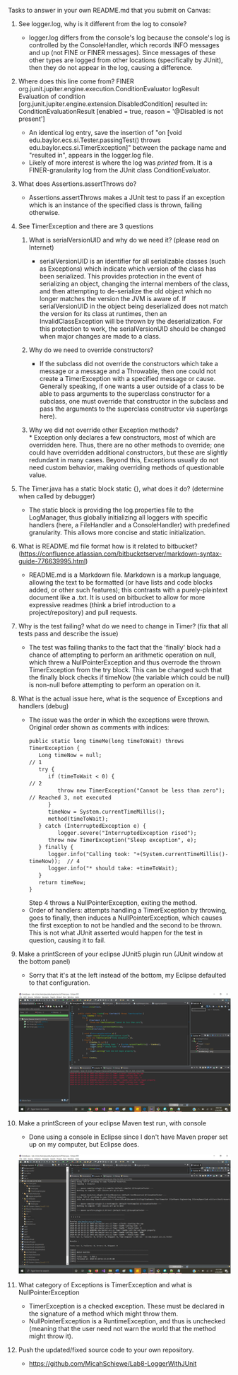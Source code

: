 Tasks to answer in your own README.md that you submit on Canvas:

1.  See logger.log, why is it different from the log to console?
    * logger.log differs from the console's log because the console's log is controlled by the ConsoleHandler, which records INFO messages and up (not FINE or FINER messages). Since messages of these other types are logged from other locations (specifically by JUnit), then they do not appear in the log, causing a difference.

1.  Where does this line come from? FINER org.junit.jupiter.engine.execution.ConditionEvaluator logResult Evaluation of condition [org.junit.jupiter.engine.extension.DisabledCondition] resulted in: ConditionEvaluationResult [enabled = true, reason = '@Disabled is not present']
    * An identical log entry, save the insertion of "on [void edu.baylor.ecs.si.Tester.passingTest() throws edu.baylor.ecs.si.TimerException]" between the package name and "resulted in", appears in the logger.log file.
    * Likely of more interest is where the log was *printed* from. It is a FINER-granularity log from the JUnit class ConditionEvaluator.

1.  What does Assertions.assertThrows do?
    * Assertions.assertThrows makes a JUnit test to pass if an exception which is an instance of the specified class is thrown, failing otherwise.

1.  See TimerException and there are 3 questions
    1.  What is serialVersionUID and why do we need it? (please read on Internet)
        * serialVersionUID is an identifier for all serializable classes (such as Exceptions) which indicate which version of the class has been serialized. This provides protection in the event of serializing an object, changing the internal members of the class, and then attempting to de-serialize the old object which no longer matches the version the JVM is aware of. If serialVersionUID in the object being deserialized does not match the version for its class at runtimes, then an InvalidClassException will be thrown by the deserialization. For this protection to work, the serialVersionUID should be changed when major changes are made to a class.
    
    2.  Why do we need to override constructors?
        * If the subclass did not override the constructors which take a message or a message and a Throwable, then one could not create a TimerException with a specified message or cause. Generally speaking, if one wants a user outside of a class to be able to pass arguments to the superclass constructor for a subclass, one must override that constructor in the subclass and pass the arguments to the superclass constructor via super(args here).

    3.  Why we did not override other Exception methods?	
            * Exception only declares a few constructors, most of which are overridden here. Thus, there are no other methods to override; one could have overridden additional constructors, but these are slightly redundant in many cases. Beyond this, Exceptions usually do not need custom behavior, making overriding methods of questionable value.

1.  The Timer.java has a static block static {}, what does it do? (determine when called by debugger)
    * The static block is providing the log.properties file to the LogManager, thus globally initializing all loggers with specific handlers (here, a FileHandler and a ConsoleHandler) with predefined granularity. This allows more concise and static initialization.

1.  What is README.md file format how is it related to bitbucket? (https://confluence.atlassian.com/bitbucketserver/markdown-syntax-guide-776639995.html)
    * README.md is a Markdown file. Markdown is a markup language, allowing the text to be formatted (or have lists and code blocks added, or other such features); this contrasts with a purely-plaintext document like a .txt. It is used on bitbucket to allow for more expressive readmes (think a brief introduction to a project/repository) and pull requests.

1.  Why is the test failing? what do we need to change in Timer? (fix that all tests pass and describe the issue)
    * The test was failing thanks to the fact that the 'finally' block had a chance of attempting to perform an arithmetic operation on null, which threw a NullPointerException and thus overrode the thrown TimerException from the try block. This can be changed such that the finally block checks if timeNow (the variable which could be null) is non-null before attempting to perform an operation on it.

1.  What is the actual issue here, what is the sequence of Exceptions and handlers (debug)
    * The issue was the order in which the exceptions were thrown. Original order shown as comments with indices:
        ```
        public static long timeMe(long timeToWait) throws TimerException {
           Long timeNow = null;                                                    // 1
           try {
              if (timeToWait < 0) {                                                // 2
                 throw new TimerException("Cannot be less than zero");             // Reached 3, not executed
              }
              timeNow = System.currentTimeMillis();
              method(timeToWait);
           } catch (InterruptedException e) {
			     logger.severe("InterruptedException rised");
              throw new TimerException("Sleep exception", e);
           } finally {
              logger.info("Calling took: "+(System.currentTimeMillis()-timeNow));  // 4
              logger.info("* should take: +timeToWait);
           }
           return timeNow;
        }
        ```
        Step 4 throws a NullPointerException, exiting the method.
    * Order of handlers: attempts handling a TimerException by throwing, goes to finally, then induces a NullPointerException, which causes the first exception to not be handled and the second to be thrown. This is not what JUnit asserted would happen for the test in question, causing it to fail.

1.  Make a printScreen of your eclipse JUnit5 plugin run (JUnit window at the bottom panel)
    * Sorry that it's at the left instead of the bottom, my Eclipse defaulted to that configuration.

    ![JUnit pass screenshot](./screenshots/testsPass_junit5.png)

1.  Make a printScreen of your eclipse Maven test run, with console
    * Done using a console in Eclipse since I don't have Maven proper set up on my computer, but Eclipse does.
    
    ![Maven pass screenshot](./screenshots/testsPass_maven.png)
    
1.  What category of Exceptions is TimerException and what is NullPointerException
    * TimerException is a checked exception. These must be declared in the signature of a method which might throw them.
    * NullPointerException is a RuntimeException, and thus is unchecked (meaning that the user need not warn the world that the method might throw it).

1.  Push the updated/fixed source code to your own repository.
    * https://github.com/MicahSchiewe/Lab8-LoggerWithJUnit
